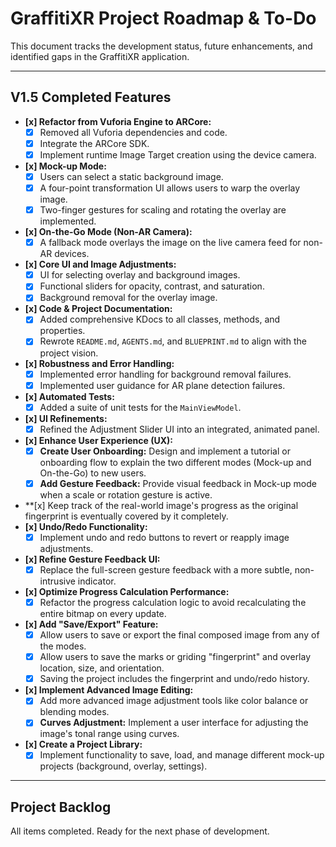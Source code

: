 # GraffitiXR Project Roadmap & To-Do

This document tracks the development status, future enhancements, and identified gaps in the GraffitiXR application.

---

## **V1.5 Completed Features**

-   **[x] Refactor from Vuforia Engine to ARCore:**
    -   [x] Removed all Vuforia dependencies and code.
    -   [x] Integrate the ARCore SDK.
    -   [x] Implement runtime Image Target creation using the device camera.
-   **[x] Mock-up Mode:**
    -   [x] Users can select a static background image.
    -   [x] A four-point transformation UI allows users to warp the overlay image.
    -   [x] Two-finger gestures for scaling and rotating the overlay are implemented.
-   **[x] On-the-Go Mode (Non-AR Camera):**
    -   [x] A fallback mode overlays the image on the live camera feed for non-AR devices.
-   **[x] Core UI and Image Adjustments:**
    -   [x] UI for selecting overlay and background images.
    -   [x] Functional sliders for opacity, contrast, and saturation.
    -   [x] Background removal for the overlay image.
-   **[x] Code & Project Documentation:**
    -   [x] Added comprehensive KDocs to all classes, methods, and properties.
    -   [x] Rewrote `README.md`, `AGENTS.md`, and `BLUEPRINT.md` to align with the project vision.
-   **[x] Robustness and Error Handling:**
    -   [x] Implemented error handling for background removal failures.
    -   [x] Implemented user guidance for AR plane detection failures.
-   **[x] Automated Tests:**
    -   [x] Added a suite of unit tests for the `MainViewModel`.
-   **[x] UI Refinements:**
     -   [x] Refined the Adjustment Slider UI into an integrated, animated panel.
-   **[x] Enhance User Experience (UX):**
    -   [x] **Create User Onboarding:** Design and implement a tutorial or onboarding flow to explain the two different modes (Mock-up and On-the-Go) to new users.
    -   [x] **Add Gesture Feedback:** Provide visual feedback in Mock-up mode when a scale or rotation gesture is active.
-   **[x] Keep track of the real-world image's progress as the original fingerprint is eventually covered by it completely.
-   **[x] Undo/Redo Functionality:**
    -   [x] Implement undo and redo buttons to revert or reapply image adjustments.
-   **[x] Refine Gesture Feedback UI:**
    -   [x] Replace the full-screen gesture feedback with a more subtle, non-intrusive indicator.
-   **[x] Optimize Progress Calculation Performance:**
    -   [x] Refactor the progress calculation logic to avoid recalculating the entire bitmap on every update.
-   **[x] Add "Save/Export" Feature:**
    -   [x] Allow users to save or export the final composed image from any of the modes.
    -   [x] Allow users to save the marks or griding "fingerprint" and overlay location, size, and orientation.
    -   [x] Saving the project includes the fingerprint and undo/redo history.
-   **[x] Implement Advanced Image Editing:**
    -   [x] Add more advanced image adjustment tools like color balance or blending modes.
    -   [x] **Curves Adjustment:** Implement a user interface for adjusting the image's tonal range using curves.
-   **[x] Create a Project Library:**
    -   [x] Implement functionality to save, load, and manage different mock-up projects (background, overlay, settings).

---

## **Project Backlog**

All items completed. Ready for the next phase of development.
